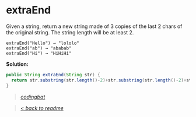 # extraEnd

Given a string, return a new string made of 3 copies of the last 2 chars of the original string. The string length will be at least 2.

```
extraEnd("Hello") → "lololo"
extraEnd("ab") → "ababab"
extraEnd("Hi") → "HiHiHi"
```

**Solution:**

```java
public String extraEnd(String str) {
  return str.substring(str.length()-2)+str.substring(str.length()-2)+str.substring(str.length()-2);
}
```

> _[codingbat](http://codingbat.com/prob/p108853)_

> [< _back to readme_](/README.md)